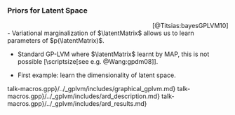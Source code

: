 ### Priors for Latent Space

<div align="right">
    [@Titsias:bayesGPLVM10]
</div>
-   Variational marginalization of $\latentMatrix$ allows us to learn
    parameters of $p(\latentMatrix)$.

-   Standard GP-LVM where $\latentMatrix$ learnt by MAP, this is not
    possible [\scriptsize[see e.g. @Wang:gpdm08]].

-   First example: learn the dimensionality of latent space.

talk-macros.gpp}/../_gplvm/includes/graphical_gplvm.md}
talk-macros.gpp}/../_gplvm/includes/ard_description.md}
talk-macros.gpp}/../_gplvm/includes/ard_results.md}

